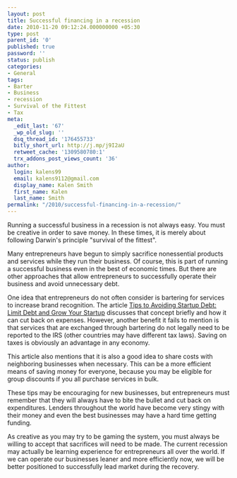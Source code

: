 ```yaml
---
layout: post
title: Successful financing in a recession
date: 2010-11-20 09:12:24.000000000 +05:30
type: post
parent_id: '0'
published: true
password: ''
status: publish
categories:
- General
tags:
- Barter
- Business
- recession
- Survival of the Fittest
- Tax
meta:
  _edit_last: '67'
  _wp_old_slug: ''
  dsq_thread_id: '176455733'
  bitly_short_url: http://j.mp/j9I2aU
  retweet_cache: '1309580780:1'
  trx_addons_post_views_count: '36'
author:
  login: kalens99
  email: kalens9112@gmail.com
  display_name: Kalen Smith
  first_name: Kalen
  last_name: Smith
permalink: "/2010/successful-financing-in-a-recession/"
---
```

<p>Running a successful business in a recession is not always easy. You must be creative in order to save money. In these times, it is merely about following Darwin's principle "survival of the fittest".</p>
<p>Many entrepreneurs have begun to simply sacrifice nonessential products and services while they run their business. Of course, this is part of running a successful business even in the best of economic times. But there are other approaches that allow entrepreneurs to successfully operate their business and avoid unnecessary debt.</p>

<p>One idea that entrepreneurs do not often consider is bartering for services to increase brand recognition. The article <a href="http://epiclaunch.com/10-tips-to-avoid-debt-crushing-your-startup/">Tips to Avoiding Startup Debt: Limit Debt and Grow Your Startup</a> discusses that concept briefly and how it can cut back on expenses. However, another benefit it fails to mention is that services that are exchanged through bartering do not legally need to be reported to the IRS (other countries may have different tax laws). Saving on taxes is obviously an advantage in any economy.</p>
<p>This article also mentions that it is also a good idea to share costs with neighboring businesses when necessary. This can be a more efficient means of saving money for everyone, because you may be eligible for group discounts if you all purchase services in bulk.</p>
<p>These tips may be encouraging for new businesses, but entrepreneurs must remember that they will always have to bite the bullet and cut back on expenditures. Lenders throughout the world have become very stingy with their money and even the best businesses may have a hard time getting funding.</p>
<p>As creative as you may try to be gaming the system, you must always be willing to accept that sacrifices will need to be made. The current recession may actually be learning experience for entrepreneurs all over the world. If we can operate our businesses leaner and more efficiently now, we will be better positioned to successfully lead market during the recovery.</p>

